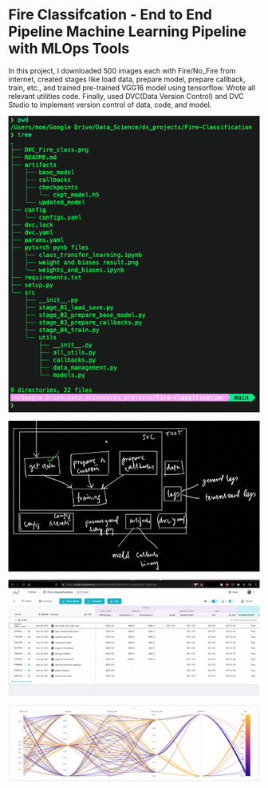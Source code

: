 # Fire Classifcation - End to End Pipeline Machine Learning Pipeline with MLOps Tools 

In this project, I downloaded 500 images each with Fire/No_Fire from internet, created stages like load data, prepare model, prepare callback, train, etc., and trained pre-trained VGG16 model using tensorflow. Wrote all relevant utilities code. Finally, used DVC(Data Version Control) and DVC Studio to implement version control of data, code, and model.


![Screenshot](pics/tree.png)



![Screenshot](pics/DVC_Fire_class.png)



![Screenshot](pics/dvc_studio.png)



![Screenshot](pics/WandB.png)




